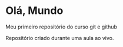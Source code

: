 # Olá, Mundo

 Meu primeiro repositório do curso git e github

 Repositório criado durante uma aula ao vivo.
